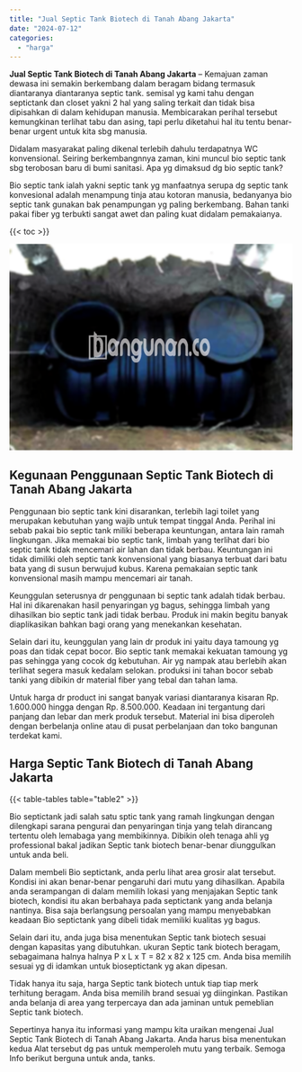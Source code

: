 ```yaml
---
title: "Jual Septic Tank Biotech di Tanah Abang Jakarta"
date: "2024-07-12"
categories: 
  - "harga"
---
```


**Jual Septic Tank Biotech di Tanah Abang Jakarta** – Kemajuan zaman dewasa ini semakin berkembang dalam beragam bidang termasuk diantaranya diantaranya septic tank. semisal yg kami tahu dengan septictank dan closet yakni 2 hal yang saling terkait dan tidak bisa dipisahkan di dalam kehidupan manusia. Membicarakan perihal tersebut kemungkinan terlihat tabu dan asing, tapi perlu diketahui hal itu tentu benar-benar urgent untuk kita sbg manusia.

Didalam masyarakat paling dikenal terlebih dahulu terdapatnya WC konvensional. Seiring berkembangnnya zaman, kini muncul bio septic tank sbg terobosan baru di bumi sanitasi. Apa yg dimaksud dg bio septic tank?

Bio septic tank ialah yakni septic tank yg manfaatnya serupa dg septic tank konvesional adalah menampung tinja atau kotoran manusia, bedanyanya bio septic tank gunakan bak penampungan yg paling berkembang. Bahan tanki pakai fiber yg terbukti sangat awet dan paling kuat didalam pemakaianya.

{{< toc >}}

![Jual Septic Tank Biotech di Tanah Abang Jakarta](/images/jual-bio-septictank-29.png)

## Kegunaan Penggunaan Septic Tank Biotech di Tanah Abang Jakarta

Penggunaan bio septic tank kini disarankan, terlebih lagi toilet yang merupakan kebutuhan yang wajib untuk tempat tinggal Anda. Perihal ini sebab pakai bio septic tank miliki beberapa keuntungan, antara lain ramah lingkungan. Jika memakai bio septic tank, limbah yang terlihat dari bio septic tank tidak mencemari air lahan dan tidak berbau. Keuntungan ini tidak dimiliki oleh septic tank konvensional yang biasanya terbuat dari batu bata yang di susun berwujud kubus. Karena pemakaian septic tank konvensional masih mampu mencemari air tanah.

Keunggulan seterusnya dr penggunaan bi septic tank adalah tidak berbau. Hal ini dikarenakan hasil penyaringan yg bagus, sehingga limbah yang dihasilkan bio septic tank jadi tidak berbau. Produk ini makin begitu banyak diaplikasikan bahkan bagi orang yang menekankan kesehatan.

Selain dari itu, keunggulan yang lain dr produk ini yaitu daya tamoung yg poas dan tidak cepat bocor. Bio septic tank memakai kekuatan tamoung yg pas sehingga yang cocok dg kebutuhan. Air yg nampak atau berlebih akan terlihat segera masuk kedalam selokan. produksi ini tahan bocor sebab tanki yang dibikin dr material fiber yang tebal dan tahan lama.

Untuk harga dr product ini sangat banyak variasi diantaranya kisaran Rp. 1.600.000 hingga dengan Rp. 8.500.000. Keadaan ini tergantung dari panjang dan lebar dan merk produk tersebut. Material ini bisa diperoleh dengan berbelanja online atau di pusat perbelanjaan dan toko bangunan terdekat kami.

## Harga Septic Tank Biotech di Tanah Abang Jakarta

{{< table-tables table="table2" >}}

Bio septictank jadi salah satu sptic tank yang ramah lingkungan dengan dilengkapi sarana pengurai dan penyaringan tinja yang telah dirancang tertentu oleh lemabaga yang membikinnya. Dibikin oleh tenaga ahli yg professional bakal jadikan Septic tank biotech benar-benar diunggulkan untuk anda beli.

Dalam membeli Bio septictank, anda perlu lihat area grosir alat tersebut. Kondisi ini akan benar-benar pengaruhi dari mutu yang dihasilkan. Apabila anda serampangan di dalam memilih lokasi yang menjajakan Septic tank biotech, kondisi itu akan berbahaya pada septictank yang anda belanja nantinya. Bisa saja berlangsung persoalan yang mampu menyebabkan keadaan Bio septictank yang dibeli tidak memiliki kualitas yg bagus.

Selain dari itu, anda juga bisa menentukan Septic tank biotech sesuai dengan kapasitas yang dibutuhkan. ukuran Septic tank biotech beragam, sebagaimana halnya halnya P x L x T = 82 x 82 x 125 cm. Anda bisa memilih sesuai yg di idamkan untuk bioseptictank yg akan dipesan.

Tidak hanya itu saja, harga Septic tank biotech untuk tiap tiap merk terhitung beragam. Anda bisa memilih brand sesuai yg diinginkan. Pastikan anda belanja di area yang terpercaya dan ada jaminan untuk pemeblian Septic tank biotech.

Sepertinya hanya itu informasi yang mampu kita uraikan mengenai Jual Septic Tank Biotech di Tanah Abang Jakarta. Anda harus bisa menentukan kedua Alat tersebut dg pas untuk memperoleh mutu yang terbaik. Semoga Info berikut berguna untuk anda, tanks.
